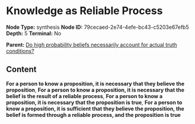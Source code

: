 # Knowledge as Reliable Process

**Node Type:** synthesis
**Node ID:** 79cecaed-2e74-4efe-bc43-c5203e67efb5
**Depth:** 5
**Terminal:** No

**Parent:** [Do high probability beliefs necessarily account for actual truth conditions?](do-high-probability-beliefs-necessarily-account-for-actual-truth-conditions-antithesis-66ec5823-7486-47cf-a51c-5f7a6c1a3615.md)

## Content

**For a person to know a proposition, it is necessary that they believe the proposition**, **For a person to know a proposition, it is necessary that the belief is the result of a reliable process**, **For a person to know a proposition, it is necessary that the proposition is true**, **For a person to know a proposition, it is sufficient that they believe the proposition, the belief is formed through a reliable process, and the proposition is true**
